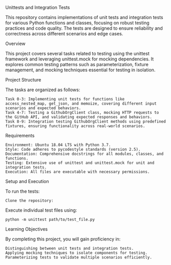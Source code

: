 Unittests and Integration Tests

This repository contains implementations of unit tests and integration tests for various Python functions and classes, focusing on robust testing practices and code quality. The tests are designed to ensure reliability and correctness across different scenarios and edge cases.

Overview

This project covers several tasks related to testing using the unittest framework and leveraging unittest.mock for mocking dependencies. It explores common testing patterns such as parameterization, fixture management, and mocking techniques essential for testing in isolation.

Project Structure

The tasks are organized as follows:

    Task 0-3: Implementing unit tests for functions like access_nested_map, get_json, and memoize, covering different input scenarios and expected behaviors.
    Task 4-7: Testing a GithubOrgClient class, mocking HTTP requests to the GitHub API, and validating expected responses and behaviors.
    Task 8-9: Integration testing GithubOrgClient methods using predefined fixtures, ensuring functionality across real-world scenarios.

Requirements

    Environment: Ubuntu 18.04 LTS with Python 3.7.
    Style: Code adheres to pycodestyle standards (version 2.5).
    Documentation: Comprehensive docstrings for all modules, classes, and functions.
    Testing: Extensive use of unittest and unittest.mock for unit and integration tests.
    Execution: All files are executable with necessary permissions.

Setup and Execution

To run the tests:

    Clone the repository:

Execute individual test files using:

    python -m unittest path/to/test_file.py

Learning Objectives

By completing this project, you will gain proficiency in:

    Distinguishing between unit tests and integration tests.
    Applying mocking techniques to isolate components for testing.
    Parameterizing tests to validate multiple scenarios efficiently.
